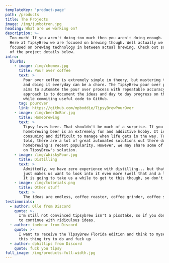 ```yaml
---
templateKey: 'product-page'
path: /products
title: The Projects
image: /img/jumbotron.jpg
heading: What are we working on?
description: >-
  Too much! If you aren't doing too much then you aren't doing enough.
  Here at TipsyBrew we are focused on brewing though. Well actually we are
  focused on brewing technology in between actual brewing. Check out some
  of the project details below.
intro:
  blurbs:
    - image: /img/chemex.jpg
      title: Pour over coffee
      text: >
        Pour over coffee is extremely simple in theory, but mastering the art
        and doing it everyday can be a chore. The TipsyBrew pour over project
        aims to automate the pour over process with repeatable accuracy. Our
        approach is to document the ideas and day to day progress on the blog here,
        while commiting useful code to GitHub.
      tag: pourover
      link: https://github.com/mpboddie/TipsyBrewPourOver
    - image: /img/beerOnBar.jpg
      title: Homebrewing
      text: >
        Tipsy loves beer. That shouldn't be much of a surprise. If you are unfamiliar,
        homebrewing beer is an extremely fun and addictive hobby. It is also time
        consuming and difficult to manage when life gets in the way. Truth be
        told, there are a lot of great automated solutions out there due to
        homebrewing's recent popularity. However, we may share some of the progress
        on TipsyBrew's solution.
    - image: /img/whiskyPour.jpg
      title: Distilling
      text: >
        Admittedly, we have zero experience with distilling... but that really
        just makes us want to look into it even more (well that and a love of whisk(e)y.
        It is going to take us a while to get to this though, so don't hold your breath.
    - image: /img/tutorials.png
      title: Other stuff
      text: >
        The ideas are endless, coffee roaster, coffee grinder, coffee sifter...
testimonials:
  - author: Olle from Discord
    quote: >-
      I'm still not convinced tipsybrew isn't a pisstake, so if you don't mind I'm going 
      to continue with ridiculous ideas.
  - author: toebear from Discord
    quote: >-
      I want to receive the TipsyBrew Florida edition and think to myself ..what can't 
      this thing try to do and fuck up
  - author: dphillips from Discord
    quote: fuck you tipsy
full_image: /img/products-full-width.jpg
---
```

